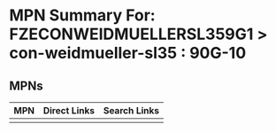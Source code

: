 



# MPN Summary For: FZECONWEIDMUELLERSL359G1 > con-weidmueller-sl35 : 90G-10

## MPNs
  

|MPN|Direct Links|Search Links|
| :--- | :--- | :--- |
||||
